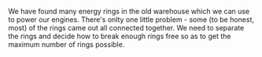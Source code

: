 We have found many energy rings in the old warehouse which we can use to power our engines.
There's onlty one little problem - some (to be honest, most) of the rings came out all connected together.
We need to separate the rings and decide how to break enough rings free so as to get the
maximum number of rings possible.
